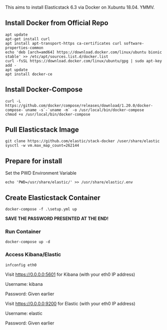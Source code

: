 This aims to install Elasticstack 6.3 via Docker on Xubuntu 18.04. YMMV.

## Install Docker from Official Repo
```
apt update
apt-get install curl
apt install apt-transport-https ca-certificates curl software-properties-common
echo 'deb [arch=amd64] https://download.docker.com/linux/ubuntu bionic stable' >> /etc/apt/sources.list.d/docker.list
curl -fsSL https://download.docker.com/linux/ubuntu/gpg | sudo apt-key add -
apt update
apt install docker-ce
```

## Install Docker-Compose
```
curl -L https://github.com/docker/compose/releases/download/1.20.0/docker-compose-`uname -s`-`uname -m` -o /usr/local/bin/docker-compose
chmod +x /usr/local/bin/docker-compose
```

## Pull Elasticstack Image
```
git clone https://github.com/elastic/stack-docker /user/share/elastic
sysctl -w vm.max_map_count=262144
```

## Prepare for install
Set the PWD Environment Variable
```
echo 'PWD=/usr/share/elastic/' >> /usr/share/elastic/.env
```

## Create Elasticstack Container
```
docker-compose -f .\setup.yml up
```
**SAVE THE PASSWORD PRESENTED AT THE END!**

### Run Container
```
docker-compose up -d
```

### Access Kibana/Elastic
```
infconfig eth0
```
Visit https://0.0.0.0:5601 for Kibana (with your eth0 IP address)

Username: kibana

Password: Given earlier

Visit https://0.0.0.0:9200 for Elastic (with your eth0 IP address)

Username: elastic

Password: Given earlier
